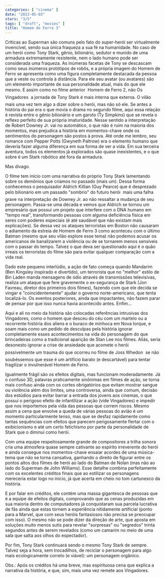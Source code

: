 ```yaml
---
categories: [ "cinema" ]
date: "2013-05-03"
stars: "3/5"
tags: [ "draft", "movies" ]
title: "Homem de Ferro 3"
---
```

Críticas ao Superman são comuns pelo fato do super-herói ser
virtualmente invencível, sendo sua única fraqueza a sua fé na
humanidade. No caso de um herói como Tony Stark, gênio, bilionário,
sedutor e munido de uma armadura extremamente resistente, nem o lado
humano pode ser considerada uma fraqueza. As inúmeras facetas de Tony se
descascam como seus inúmeros protótipos de robôs, e a própria imagem
do Homem de Ferro se apresenta como uma figura completamente destacada
da pessoa que a veste ou controla à distância. Para ele seu avatar
(ou avatares) são um elemento importante de sua personalidade atual,
mais do que ele mesmo. E assim como no filme anterior  Homem de Ferro
2, não Os Vingadores  a jornada de Tony Stark é mais interna que
externa. O vilão mais uma vez tem algo a dizer sobre o herói, mas não
só ele. Se antes a história do pai era o que movia o drama no segundo
filme, aqui essa relação é revista entre o gênio bilionário e um
garoto (Ty Simpkins) que se revela o reflexo perfeito de sua própria
imaturidade. Nesse sentido a interpretação de Robert Downey Jr. vai no
automático, o que não é ruim na maioria dos momentos, mas prejudica a
história em momentos-chave onde os sentimentos do personagem são postos
à prova. Até onde me lembro, seu romance com Pepper Potts (Gwyneth
Paltrow) era o elemento humano que deveria fazer alguma diferença em
sua forma de ver a vida. Em sua terceira aventura, todos os elementos já
explorados são quase inexistentes, e o que sobre é um Stark robótico
até fora da armadura.

Mas divago.

O filme tem início com uma narrativa do próprio Tony Stark lamentando
sobre os demônios que criamos no passado (mais um). Dessa forma
conhecemos o pesquisador Aldrich Killian (Guy Pearce) que é desprezado
pelo bilionário em um passado "sombrio" do futuro herói  mais uma
falha grave na interpretação de Downey Jr. ao não ressaltar a mudança
de seu personagem. Passa-se uma década e vemos que Aldrich se tornou
um empresário que possui um projeto que interfere com o DNA humano em
"tempo real", transformando pessoas com alguma deficiência física em
seres com poderes especiais (é até saudável que não existam mais
explicações). Se dessa vez os ataques terroristas em Boston não
causaram o adiamento da estreia de Homem de Ferro 3 como aconteceu com
o último Batman (mesmo que seu vilão explore esse tema) não podemos
acusar os americanos de banalizarem a violência ou de se tornarem menos
sensíveis com o passar do tempo. Talvez o que deva ser questionado aqui
é o quão irreais os terroristas do filme são para evitar qualquer
comparação com a vida real.

Dado este pequeno interlúdio, a ação de fato começa quando Mandarim
(Ben Kingsley inspirado e divertido), um terrorista que no "melhor"
estilo de Bin Laden manda mensagens de ódio através de transmissões
televisivas, realiza um ataque que fere gravemente o ex-segurança
de Stark (Jon Favreau, diretor dos primeiros dois filmes), fazendo
com que ele decida se vingar e "coincidentemente" ajudar o governo
norte-americano, que tenta localizá-lo. Os eventos posteriores, ainda
que impactantes, não fazem parar de pensar por que isso nunca havia
acontecido antes. Enfim...

Aqui e ali no meio da história são colocadas referências intrusivas
dos Vingadores, como o homem que desceu do céu com um martelo ou a
recorrente história dos aliens e o buraco de minhoca em Nova Iorque, e
soam mais como um pedido de desculpas pela história ignorar completamente
esses acontecimentos na vida do personagem do que brincadeiras como a
tradicional aparição de Stan Lee nos filmes. Aliás, seria desonesto
ignorar a crise de ansiedade que acomete o herói  possivelmente um
trauma do que ocorreu no filme de Joss Whedon  se não soubéssemos
que esse é um artifício barato (e descartável) para tentar fragilizar
o invulnerável Homem de Ferro.

Igualmente frágil são os efeitos digitais, mas funcionam
moderadamente. Já o confuso 3D, palavras praticamente sinônimas
em filmes de ação, se torna mais confuso ainda com os cortes
obrigatórios que evitam mostrar sangue ou violência além dos limites,
uma controversa, ainda que comum, decisão dos estúdios para evitar
barrar a entrada dos jovens aos cinemas, o que possui o perigoso efeito
de infantilizar a ação (vide Vingadores) e impedir que nos importemos
pela vida das pessoas que correm riscos. Mesmo assim a cena que envolve a
queda de várias pessoas do avião é um momento particularmente tenso,
mas que se desfaz rapidamente como tantas sequências com efeitos
que parecem perigosamente flertar com o exibicionismo e até um certo
fetichismo por parte da personalidade de Stark que o diminui como herói.

Com uma equipe respeitosamente grande de compositores a trilha sonora
cria uma atmosfera quase sempre cativante ao espírito irreverente
do herói e ainda consegue nos momentos-chave ensaiar acordes de uma
música-tema que não se torna cansativa, ganhando o direito de figurar
entre os pontos altos dos filmes de herói ao lado do Batman de Nolan
(mas não ao lado do Superman de John Williams). Esse detalhe combina
perfeitamente com os excelentes créditos finais que ao estilizar os
personagens mereceria estar logo no início, já que acerta em cheio no
tom cartunesco da história.

E por falar em créditos, ele contém uma massa gigantesca de pessoas que
é a equipe de efeitos digitais, comprovando que as cenas produzidas em
sua maioria dentro de computadores já conquistaram sua parcela lucrativa
de fãs ainda que estas tornem a experiência nitidamente artificial
(ponto para a Marvel, que com seus heróis fantasiosos não precisa se
preocupar com isso). O mesmo não se pode dizer da direção de arte,
que aposta em soluções muito menos sutis para revelar "surpresas" ou
"segredos" trinta segundos antes de serem revelados (como um camarim no
meio de uma sala que salta aos olhos do espectador).

Por fim, Tony Stark continuará sendo o mesmo Tony Stark de sempre. Talvez
seja a hora, sem trocadilhos, de reciclar o personagem para algo mais
ecologicamente correto (e viável): um personagem orgânico.

Obs.: Após os créditos há uma breve, mas espirituosa cena que explica
a narrativa da história, e que, sim, mais uma vez remete aos Vingadores.

